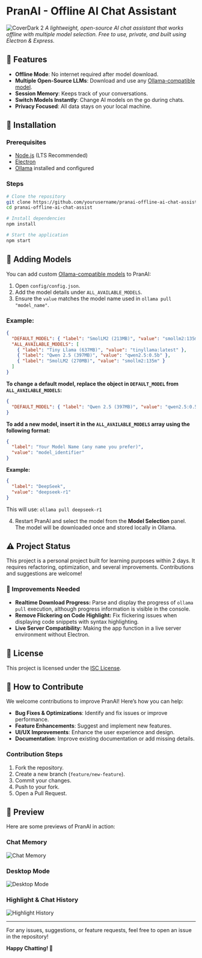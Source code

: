 # PranAI - Offline AI Chat Assistant

![CoverDark 2](https://github.com/user-attachments/assets/13071368-4f5f-4e6a-9ea7-6f99e0689842)
_A lightweight, open-source AI chat assistant that works offline with multiple model selection. Free to use, private, and built using Electron & Express._

## 🚀 Features

- **Offline Mode**: No internet required after model download.
- **Multiple Open-Source LLMs**: Download and use any [Ollama-compatible model](https://ollama.com/search).
- **Session Memory**: Keeps track of your conversations.
- **Switch Models Instantly**: Change AI models on the go during chats.
- **Privacy Focused**: All data stays on your local machine.

## 👅 Installation

### Prerequisites

- [Node.js](https://nodejs.org/) (LTS Recommended)
- [Electron](https://www.electronjs.org/)
- [Ollama](https://ollama.ai/) installed and configured

### Steps

```sh
# Clone the repository
git clone https://github.com/yourusername/pranai-offline-ai-chat-assist.git
cd pranai-offline-ai-chat-assist

# Install dependencies
npm install

# Start the application
npm start
```

## 🔧 Adding Models

You can add custom [Ollama-compatible models](https://ollama.com/search) to PranAI:

1. Open `config/config.json`.
2. Add the model details under `ALL_AVAILABLE_MODELS`.
3. Ensure the `value` matches the model name used in `ollama pull "model_name"`.

### Example:

```json
{
  "DEFAULT_MODEL": { "label": "SmolLM2 (213MB)", "value": "smollm2:135m" },
  "ALL_AVAILABLE_MODELS": [
    { "label": "Tiny Llama (637MB)", "value": "tinyllama:latest" },
    { "label": "Qwen 2.5 (397MB)", "value": "qwen2.5:0.5b" },
    { "label": "SmolLM2 (270MB)", "value": "smollm2:135m" }
  ]
}
```

**To change a default model, replace the object in `DEFAULT_MODEL` from `ALL_AVAILABLE_MODELS`:**

```json
{
  "DEFAULT_MODEL": { "label": "Qwen 2.5 (397MB)", "value": "qwen2.5:0.5b" }
}
```

**To add a new model, insert it in the `ALL_AVAILABLE_MODELS` array using the following format:**

```json
{
  "label": "Your Model Name (any name you prefer)",
  "value": "model_identifier"
}
```

**Example:**

```json
{
  "label": "DeepSeek",
  "value": "deepseek-r1"
}
```

This will use: `ollama pull deepseek-r1`

4. Restart PranAI and select the model from the **Model Selection** panel. The model will be downloaded once and stored locally in Ollama.

## ⚠️ Project Status

This project is a personal project built for learning purposes within 2 days. It requires refactoring, optimization, and several improvements. Contributions and suggestions are welcome!

### 🌠 Improvements Needed
- **Realtime Download Progress:** Parse and display the progress of `ollama pull` execution, although progress information is visible in the console.
- **Remove Flickering on Code Highlight:** Fix flickering issues when displaying code snippets with syntax highlighting.
- **Live Server Compatibility:** Making the app function in a live server environment without Electron.

## 🐜 License

This project is licensed under the [ISC License](LICENSE).

## 🤝 How to Contribute

We welcome contributions to improve PranAI! Here’s how you can help:

- **Bug Fixes & Optimizations**: Identify and fix issues or improve performance.
- **Feature Enhancements**: Suggest and implement new features.
- **UI/UX Improvements**: Enhance the user experience and design.
- **Documentation**: Improve existing documentation or add missing details.

### Contribution Steps

1. Fork the repository.
2. Create a new branch (`feature/new-feature`).
3. Commit your changes.
4. Push to your fork.
5. Open a Pull Request.

## 📸 Preview
Here are some previews of PranAI in action:
### Chat Memory
![Chat Memory](https://github.com/user-attachments/assets/77d2a545-5c1e-4593-8ffa-22b8fd245708)


### Desktop Mode
![Desktop Mode](https://github.com/user-attachments/assets/31a5305c-cb4e-4746-ac76-cbf08f7705c5)


### Highlight & Chat History
![Highlight   History](https://github.com/user-attachments/assets/566d11b1-9d1f-4f4b-bc6c-6a6155d14351)


---

For any issues, suggestions, or feature requests, feel free to open an issue in the repository!

**Happy Chatting! 🤖**
